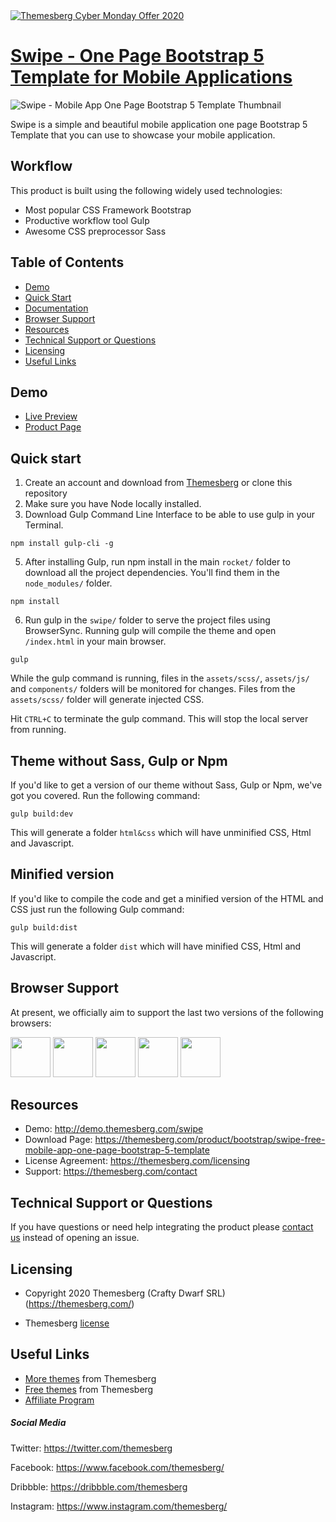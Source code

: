 <a href="https://themesberg.com/cyber-monday?utm_medium=social&utm_source=github&utm_campaign=cm-readme-2020">
<img border="0" alt="Themesberg Cyber Monday Offer 2020" src="https://themesberg.s3.us-east-2.amazonaws.com/public/campaigns/cyber-monday/2020/thumbnail.png" >
</a>

# [Swipe - One Page Bootstrap 5 Template for Mobile Applications](https://demo.themesberg.com/swipe/)

![Swipe - Mobile App One Page Bootstrap 5 Template Thumbnail](https://themesberg.s3.us-east-2.amazonaws.com/public/products/swipe/swipe-thumbnail.jpg "Swipe - Mobile App One Page Bootstrap 5 Template Thumbnail")

Swipe is a simple and beautiful mobile application one page Bootstrap 5 Template that you can use to showcase your mobile application.

## Workflow

This product is built using the following widely used technologies:

- Most popular CSS Framework Bootstrap
- Productive workflow tool Gulp
- Awesome CSS preprocessor Sass

## Table of Contents

* [Demo](#demo)
* [Quick Start](#quick-start)
* [Documentation](#documentation)
* [Browser Support](#browser-support)
* [Resources](#resources)
* [Technical Support or Questions](#technical-support-or-questions)
* [Licensing](#licensing)
* [Useful Links](#useful-links)

## Demo

-   [Live Preview](http://demo.themesberg.com/swipe)
-   [Product Page](https://themesberg.com/product/bootstrap/swipe-free-mobile-app-one-page-bootstrap-5-template)

## Quick start

1. Create an account and download from [Themesberg](https://themesberg.com/product/bootstrap/swipe-free-mobile-app-one-page-bootstrap-5-template) or clone this repository
2. Make sure you have Node locally installed.
3. Download Gulp Command Line Interface to be able to use gulp in your Terminal.

```
npm install gulp-cli -g
```

5. After installing Gulp, run npm install in the main `rocket/` folder to download all the project dependencies. You'll find them in the `node_modules/` folder.

```
npm install
```

6. Run gulp in the `swipe/` folder to serve the project files using BrowserSync. Running gulp will compile the theme and open `/index.html` in your main browser.

```
gulp
```

While the gulp command is running, files in the `assets/scss/`, `assets/js/` and `components/` folders will be monitored for changes. Files from the `assets/scss/` folder will generate injected CSS.

Hit `CTRL+C` to terminate the gulp command. This will stop the local server from running.

## Theme without Sass, Gulp or Npm

If you'd like to get a version of our theme without Sass, Gulp or Npm, we've got you covered. Run the following command:

```
gulp build:dev
```

This will generate a folder `html&css` which will have unminified CSS, Html and Javascript.

## Minified version

If you'd like to compile the code and get a minified version of the HTML and CSS just run the following Gulp command:

```
gulp build:dist
```

This will generate a folder `dist` which will have minified CSS, Html and Javascript.

## Browser Support

At present, we officially aim to support the last two versions of the following browsers:

<img src="https://s3.amazonaws.com/creativetim_bucket/github/browser/chrome.png" width="64" height="64"> <img src="https://s3.amazonaws.com/creativetim_bucket/github/browser/firefox.png" width="64" height="64"> <img src="https://s3.amazonaws.com/creativetim_bucket/github/browser/edge.png" width="64" height="64"> <img src="https://s3.amazonaws.com/creativetim_bucket/github/browser/safari.png" width="64" height="64"> <img src="https://s3.amazonaws.com/creativetim_bucket/github/browser/opera.png" width="64" height="64">

## Resources
- Demo: <http://demo.themesberg.com/swipe>
- Download Page: <https://themesberg.com/product/bootstrap/swipe-free-mobile-app-one-page-bootstrap-5-template>
- License Agreement: <https://themesberg.com/licensing>
- Support: <https://themesberg.com/contact>

## Technical Support or Questions

If you have questions or need help integrating the product please [contact us](https://themesberg.com/contact) instead of opening an issue.

## Licensing

- Copyright 2020 Themesberg (Crafty Dwarf SRL) (https://themesberg.com/)

- Themesberg [license](https://themesberg.com/licensing)


## Useful Links

- [More themes](https://themesberg.com/themes) from Themesberg
- [Free themes](https://themesberg.com/products/free-themes) from Themesberg
- [Affiliate Program](https://themesberg.com/affiliate)

##### Social Media

Twitter: <https://twitter.com/themesberg>

Facebook: <https://www.facebook.com/themesberg/>

Dribbble: <https://dribbble.com/themesberg>

Instagram: <https://www.instagram.com/themesberg/>
